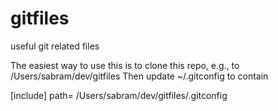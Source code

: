 # gitfiles
useful git related files

The easiest way to use this is to clone this repo, e.g., to
   /Users/sabram/dev/gitfiles
Then update ~/.gitconfig to contain

[include]
    path= /Users/sabram/dev/gitfiles/.gitconfig
